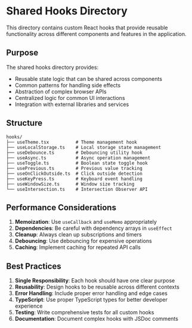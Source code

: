 # Shared Hooks Directory

This directory contains custom React hooks that provide reusable functionality across different components and features in the application.

## Purpose

The shared hooks directory provides:

- Reusable state logic that can be shared across components
- Common patterns for handling side effects
- Abstraction of complex browser APIs
- Centralized logic for common UI interactions
- Integration with external libraries and services

## Structure

```
hooks/
├── useTheme.tsx          # Theme management hook
├── useLocalStorage.ts    # Local storage state management
├── useDebounce.ts        # Debouncing utility hook
├── useAsync.ts           # Async operation management
├── useToggle.ts          # Boolean state toggle hook
├── usePrevious.ts        # Previous value tracking
├── useOnClickOutside.ts  # Click outside detection
├── useKeyPress.ts        # Keyboard event handling
├── useWindowSize.ts      # Window size tracking
└── useIntersection.ts    # Intersection Observer API
```

## Performance Considerations

1. **Memoization**: Use `useCallback` and `useMemo` appropriately
2. **Dependencies**: Be careful with dependency arrays in `useEffect`
3. **Cleanup**: Always clean up subscriptions and timers
4. **Debouncing**: Use debouncing for expensive operations
5. **Caching**: Implement caching for repeated API calls

## Best Practices

1. **Single Responsibility**: Each hook should have one clear purpose
2. **Reusability**: Design hooks to be reusable across different contexts
3. **Error Handling**: Include proper error handling and edge cases
4. **TypeScript**: Use proper TypeScript types for better developer experience
5. **Testing**: Write comprehensive tests for all custom hooks
6. **Documentation**: Document complex hooks with JSDoc comments
